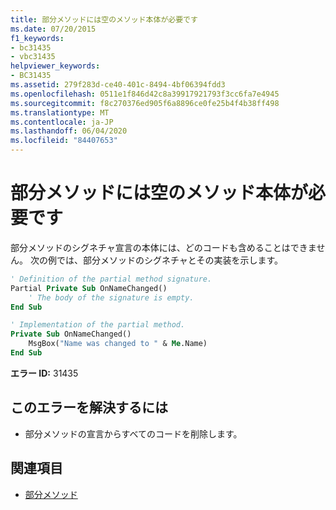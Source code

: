 ```yaml
---
title: 部分メソッドには空のメソッド本体が必要です
ms.date: 07/20/2015
f1_keywords:
- bc31435
- vbc31435
helpviewer_keywords:
- BC31435
ms.assetid: 279f283d-ce40-401c-8494-4bf06394fdd3
ms.openlocfilehash: 0511e1f846d42c8a39917921793f3cc6fa7e4945
ms.sourcegitcommit: f8c270376ed905f6a8896ce0fe25b4f4b38ff498
ms.translationtype: MT
ms.contentlocale: ja-JP
ms.lasthandoff: 06/04/2020
ms.locfileid: "84407653"
---
```

# <a name="partial-methods-must-have-empty-method-bodies"></a>部分メソッドには空のメソッド本体が必要です
部分メソッドのシグネチャ宣言の本体には、どのコードも含めることはできません。 次の例では、部分メソッドのシグネチャとその実装を示します。

```vb
' Definition of the partial method signature.
Partial Private Sub OnNameChanged()
    ' The body of the signature is empty.
End Sub
```

```vb
' Implementation of the partial method.
Private Sub OnNameChanged()
    MsgBox("Name was changed to " & Me.Name)
End Sub
```

 **エラー ID:** 31435

## <a name="to-correct-this-error"></a>このエラーを解決するには

- 部分メソッドの宣言からすべてのコードを削除します。

## <a name="see-also"></a>関連項目

- [部分メソッド](../programming-guide/language-features/procedures/partial-methods.md)
